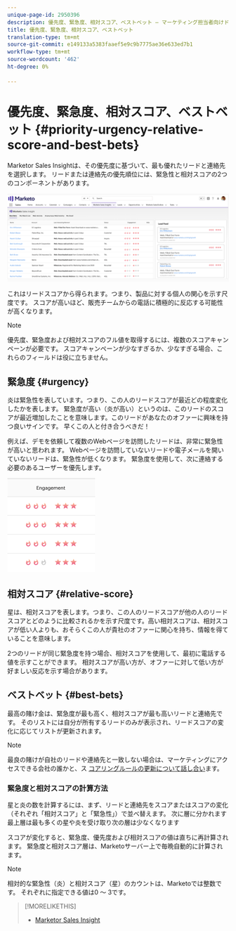 ```yaml
---
unique-page-id: 2950396
description: 優先度、緊急度、相対スコア、ベストベット — マーケティング担当者向けドキュメント — 製品ドキュメント
title: 優先度、緊急度、相対スコア、ベストベット
translation-type: tm+mt
source-git-commit: e149133a5383faaef5e9c9b7775ae36e633ed7b1
workflow-type: tm+mt
source-wordcount: '462'
ht-degree: 0%

---
```



# 優先度、緊急度、相対スコア、ベストベット {#priority-urgency-relative-score-and-best-bets}

Marketor Sales Insightは、その優先度に基づいて、最も優れたリードと連絡先を選択します。 リードまたは連絡先の優先順位には、緊急性と相対スコアの2つのコンポーネントがあります。

![](assets/one.png)

これはリードスコアから得られます。つまり、製品に対する個人の関心を示す尺度です。 スコアが高いほど、販売チームからの電話に積極的に反応する可能性が高くなります。

>[!NOTE]
>
>優先度、緊急度および相対スコアのフル値を取得するには、複数のスコアキャンペーンが必要です。  スコアキャンペーンが少なすぎるか、少なすぎる場合、これらのフィールドは役に立ちません。

## 緊急度 {#urgency}

炎は緊急性を表しています。つまり、この人のリードスコアが最近どの程度変化したかを表します。 緊急度が高い（炎が高い）というのは、このリードのスコアが最近増加したことを意味します。このリードがあなたのオファーに興味を持つ良いサインです。 早くこの人と付き合うべきだ！

例えば、デモを依頼して複数のWebページを訪問したリードは、非常に緊急性が高いと思われます。 Webページを訪問していないリードや電子メールを開いていないリードは、緊急性が低くなります。 緊急度を使用して、次に連絡する必要のあるユーザーを優先します。

![](assets/two.png)

## 相対スコア {#relative-score}

星は、相対スコアを表します。つまり、この人のリードスコアが他の人のリードスコアとどのように比較されるかを示す尺度です。高い相対スコアは、相対スコアが低い人よりも、おそらくこの人が貴社のオファーに関心を持ち、情報を得ていることを意味します。

2つのリードが同じ緊急度を持つ場合、相対スコアを使用して、最初に電話する値を示すことができます。 相対スコアが高い方が、オファーに対して低い方が好ましい反応を示す場合があります。

## ベストベット {#best-bets}

最高の賭け金は、緊急度が最も高く、相対スコアが最も高いリードと連絡先です。 そのリストには自分が所有するリードのみが表示され、リードスコアの変化に応じてリストが更新されます。

>[!NOTE]
>
>最良の賭けが自社のリードや連絡先と一致しない場合は、マーケティングにアクセスできる会社の誰かと、ス [コアリングルールの更新について話し合い](../../../../../getting-started/quick-wins/simple-scoring.md)ます。

### 緊急度と相対スコアの計算方法

星と炎の数を計算するには、まず、リードと連絡先をスコアまたはスコアの変化（それぞれ「相対スコア」と「緊急性」）で並べ替えます。 次に層に分かれます最上層は最も多くの星や炎を受け取り次の層は少なくなります

スコアが変化すると、緊急度、優先度および相対スコアの値は直ちに再計算されます。 緊急度と相対スコア層は、Marketoサーバー上で毎晩自動的に計算されます。

>[!NOTE]
>
>相対的な緊急性（炎）と相対スコア（星）のカウントは、Marketoでは整数です。 それぞれに指定できる値は0 ～ 3です。

>[!MORELIKETHIS]
>
>* [Marketor Sales Insight](http://docs.marketo.com/display/docs/marketo+sales+insight)

